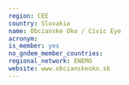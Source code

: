 ```yaml
---
region: CEE
country: Slovakia
name: Obcianske Oko / Civic Eye
acronym: 
is_member: yes
no_gndem_member_countries: 
regional_network: ENEMO
website: www.obcianskeoko.sk
---
```


